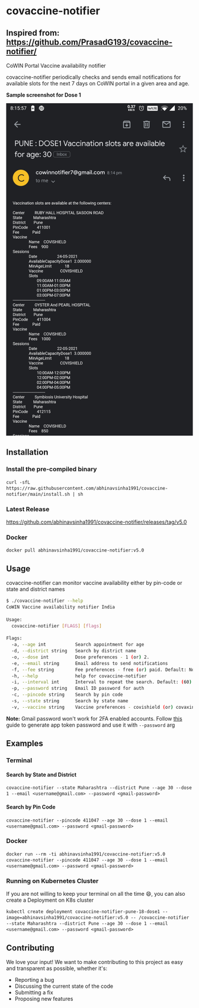 # covaccine-notifier

## Inspired from: https://github.com/PrasadG193/covaccine-notifier/

CoWIN Portal Vaccine availability notifier

covaccine-notifier periodically checks and sends email notifications for available slots for the next 7 days on CoWIN portal in a given area and age.

**Sample screenshot for Dose 1**

![email notification](./screenshot1.jpeg)

## Installation

### Install the pre-compiled binary

```
curl -sfL https://raw.githubusercontent.com/abhinavsinha1991/covaccine-notifier/main/install.sh | sh
```

### Latest Release

https://github.com/abhinavsinha1991/covaccine-notifier/releases/tag/v5.0

### Docker
```
docker pull abhinavsinha1991/covaccine-notifier:v5.0
```

## Usage

covaccine-notifier can monitor vaccine availability either by pin-code or state and district names

```bash
$ ./covaccine-notifier --help
CoWIN Vaccine availability notifier India

Usage:
  covaccine-notifier [FLAGS] [flags]

Flags:
  -a, --age int           Search appointment for age
  -d, --district string   Search by district name
  -o, --dose int          Dose preferences - 1 (or) 2.
  -e, --email string      Email address to send notifications
  -f, --fee string        Fee preferences - free (or) paid. Default: No preference
  -h, --help              help for covaccine-notifier
  -i, --interval int      Interval to repeat the search. Default: (60) second
  -p, --password string   Email ID password for auth
  -c, --pincode string    Search by pin code
  -s, --state string      Search by state name
  -v, --vaccine string    Vaccine preferences - covishield (or) covaxin. Default: No preference

```

**Note:** Gmail password won't work for 2FA enabled accounts. Follow [this](https://support.google.com/accounts/answer/185833?p=InvalidSecondFactor&visit_id=637554658548216477-2576856839&rd=1) guide to generate app token password and use it with `--password` arg 

## Examples

### Terminal

#### Search by State and District

```
covaccine-notifier --state Maharashtra --district Pune --age 30 --dose 1 --email <username@gmail.com> --password <gmail-password>
```

#### Search by Pin Code

```
covaccine-notifier --pincode 411047 --age 30 --dose 1 --email <username@gmail.com> --password <gmail-password>
```

### Docker

```
docker run --rm -ti abhinavsinha1991/covaccine-notifier:v5.0  covaccine-notifier --pincode 411047 --age 30 --dose 1 --email <username@gmail.com> --password <gmail-password>
```

### Running on Kubernetes Cluster

If you are not willing to keep your terminal on all the time :smile:, you can also create a Deployment on K8s cluster

```
kubectl create deployment covaccine-notifier-pune-18-dose1 --image=abhinavsinha1991/covaccine-notifier:v5.0 -- /covaccine-notifier --state Maharashtra --district Pune --age 30 --dose 1 --email <username@gmail.com> --password <gmail-password>
```

## Contributing

We love your input! We want to make contributing to this project as easy and transparent as possible, whether it's:
- Reporting a bug
- Discussing the current state of the code
- Submitting a fix
- Proposing new features
